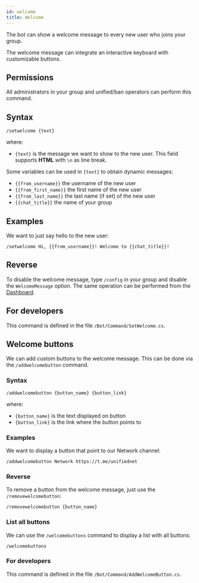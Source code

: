 ```yaml
---
id: welcome
title: Welcome
---
```


The bot can show a welcome message to every new user who joins your group.

The welcome message can integrate an interactive keyboard with customizable buttons.

## Permissions
All administrators in your group and unified/ban operators can perform this command.

## Syntax
```
/setwelcome {text}
```

where:
- `{text}` is the message we want to show to the new user. This field supports **HTML** with `\n` as line break. 

Some variables can be used in `{text}` to obtain dynamic messages:
- `{{from_username}}` the username of the new user
- `{{from_first_name}}` the first name of the new user
- `{{from_last_name}}` the last name (if set) of the new user
- `{{chat_title}}` the name of your group

## Examples
We want to just say hello to the new user:

```
/setwelcome Hi, {{from_username}}! Welcome to {{chat_title}}!
```

## Reverse
To disable the welcome message, type `/config` in your group and disable the `WelcomeMessage` option. The same 
operation can be performed from the [Dashboard](https://unifiedban.solutions).

## For developers
This command is defined in the file `/Bot/Command/SetWelcome.cs`.

## Welcome buttons
We can add custom buttons to the welcome message. This can be done via the `/addwelcomebutton` command.

### Syntax
```
/addwelcomebutton {button_name} {button_link}
```

where:
- `{button_name}` is the text displayed on button
- `{button_link}` is the link where the button points to

### Examples
We want to display a button that point to our Network channel:

```
/addwelcomebutton Network https://t.me/unifiednet
```

### Reverse
To remove a button from the welcome message, just use the `/removewelcomebutton`:

```
/removewelcomebutton {button_name}
```

### List all buttons
We can use the `/welcomebuttons` command to display a list with all buttons:

```
/welcomebuttons
```

### For developers
This command is defined in the file `/Bot/Command/AddWelcomeButton.cs`.
